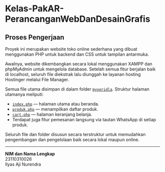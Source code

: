 # Kelas-PakAR-PerancanganWebDanDesainGrafis

## Proses Pengerjaan

Proyek ini merupakan website toko online sederhana yang dibuat menggunakan PHP untuk backend dan CSS untuk tampilan antarmuka.

Awalnya, website dikembangkan secara lokal menggunakan XAMPP dan phpMyAdmin untuk mengelola database. Setelah semua fitur berjalan baik di localhost, seluruh file diekstrak lalu diunggah ke layanan hosting Hostinger melalui File Manager.

Semua file utama disimpan di dalam folder [`myveridla`](./myveridla). Struktur halaman utamanya meliputi:

- [`index.php`](./myveridla/index.php) — halaman utama atau beranda.
- [`produk.php`](./myveridla/produk.php) — menampilkan daftar produk.
- [`cart.php`](./myveridla/cart.php) — halaman keranjang belanja.
- Terdapat juga fitur pemesanan langsung via tautan WhatsApp di setiap produk.

Seluruh file dan folder disusun secara terstruktur untuk memudahkan pengembangan dan pengelolaan baik secara lokal maupun online.

---

**NIM dan Nama Lengkap**  
23110310026  
Ilyas Aji Nurendra